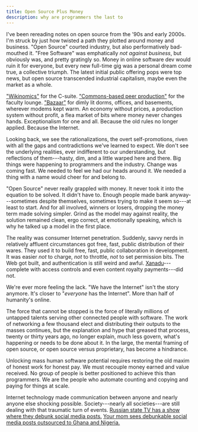 ```yaml
---
title: Open Source Plus Money
description: why are programmers the last to
---
```


I've been rereading notes on open source from the '90s and early 2000s.  I'm struck by just how twisted a path they plotted around money and business.  "Open Source" courted industry, but also performatively bad-mouthed it.  "Free Software" was emphatically _not against business_, but obviously was, and pretty gratingly so.  Money in online software dev would ruin it for everyone, but every new full-time gig was a personal dream come true, a collective triumph.  The latest initial public offering pops were top news, but open source transcended industrial capitalism, maybe even the market as a whole.

["Wikinomics"](https://en.wikipedia.org/wiki/Wikinomics) for the C-suite.  ["Commons-based peer production"](https://en.wikipedia.org/wiki/The_Wealth_of_Networks) for the faculty lounge.  ["Bazaar"](https://en.wikipedia.org/wiki/The_Cathedral_and_the_Bazaar) for dimly lit dorms, offices, and basements, wherever modems kept warm.  An economy without prices, a production system without profit, a flea market of bits where money never changes hands.  Exceptionalism for one and all.  Because the old rules no longer applied.  Because the Internet.

Looking back, we see the rationalizations, the overt self-promotions, riven with all the gaps and contradictions we've learned to expect.  We don't see the underlying realities, ever indifferent to our understanding, but reflections of them---hasty, dim, and a little warped here and there.  Big things were happening to programmers and the industry.  Change was coming fast.  We needed to feel we had our heads around it.  We needed a thing with a name would cheer for and belong to.

"Open Source" never really grappled with money.  It never took it into the equation to be solved.  It didn't have to.  Enough people made bank anyway---sometimes despite themselves, sometimes trying to make it seem so---at least to start.  And for all involved, winners or losers, dropping the money term made solving simpler.  Grind as the model may against reality, the solution remained clean, ergo correct, at emotionally speaking, which is why he talked up a model in the first place.

The reality was consumer Internet penetration.  Suddenly, savvy nerds in relatively affluent circumstances got free, fast, public distribution of their wares.  They used it to build free, fast, public collaboration in development.  It was easier _not_ to charge, _not_ to throttle, _not_ to set permission bits.  The Web got built, and authentication is still weird and awful.  [Xanadu](https://en.wikipedia.org/wiki/Project_Xanadu)---complete with access controls and even content royalty payments---did not.

We're ever more feeling the lack.  "We have the Internet" isn't the story anymore.  It's closer to "_everyone_ has the Internet".  More than half of humanity's online.

The force that cannot be stopped is the force of literally millions of untapped talents serving other connected people with software.  The work of networking a few thousand elect and distributing their outputs to the masses continues, but the explanation and hype that greased that process, twenty or thirty years ago, no longer explain, much less govern, what's happening or needs to be done about it.  In the large, the mental framing of open source, or open source versus proprietary, has become a hindrance.

Unlocking mass human software potential requires restoring the old maxim of honest work for honest pay.  We must recouple money earned and value received.  No group of people is better positioned to achieve this than programmers.  We are the people who automate counting and copying and paying for things at scale.

Internet technology made communication between anyone and nearly anyone else shocking possible.  Society---nearly all societies---are still dealing with that traumatic turn of events.  [Russian state TV has a show where they debunk social media posts.](https://www.1tv.ru/shows/antifeyk/o-proekte)  [Your mom sees debunkable social media posts outsourced to Ghana and Nigeria.](https://techcrunch.com/2020/03/12/twitter-facebook-disinformation-africa-ghana-nigeria-ira-russia/)
